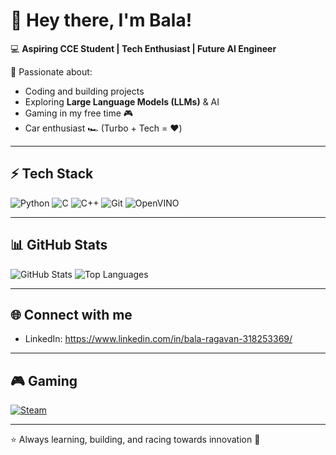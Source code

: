 # 👋 Hey there, I'm Bala!

💻 **Aspiring CCE Student | Tech Enthusiast | Future AI Engineer**  

🚀 Passionate about:
- Coding and building projects
- Exploring **Large Language Models (LLMs)** & AI
- Gaming in my free time 🎮
- Car enthusiast 🏎️ (Turbo + Tech = ❤️)

---

## ⚡ Tech Stack
![Python](https://img.shields.io/badge/Python-3776AB?style=for-the-badge&logo=python&logoColor=white)
![C](https://img.shields.io/badge/C-A8B9CC?style=for-the-badge&logo=c&logoColor=black)
![C++](https://img.shields.io/badge/C++-00599C?style=for-the-badge&logo=cplusplus&logoColor=white)
![Git](https://img.shields.io/badge/Git-F05032?style=for-the-badge&logo=git&logoColor=white)
![OpenVINO](https://img.shields.io/badge/OpenVINO-0071C5?style=for-the-badge&logo=intel&logoColor=white)  

---

## 📊 GitHub Stats
![GitHub Stats](https://github-readme-stats.vercel.app/api?username=balaragavan2007&show_icons=true&theme=radical)
![Top Languages](https://github-readme-stats.vercel.app/api/top-langs/?username=balaragavan2007&layout=compact&theme=radical)

---

## 🌐 Connect with me
- LinkedIn: https://www.linkedin.com/in/bala-ragavan-318253369/  

---

## 🎮 Gaming
[![Steam](https://img.shields.io/badge/Steam-000000?style=for-the-badge&logo=steam&logoColor=white)](https://steamcommunity.com/id/YOURNAME)
  

---

⭐ Always learning, building, and racing towards innovation 🚀
